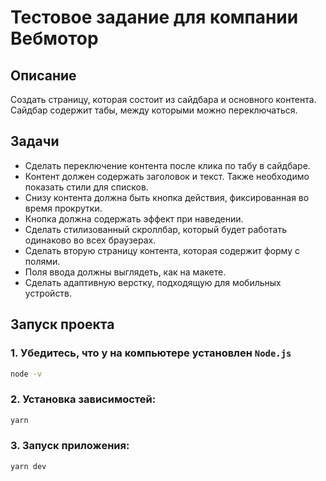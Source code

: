 # Тестовое задание для компании Вебмотор
## Описание

Создать страницу, которая состоит из сайдбара и основного контента.
Сайдбар содержит табы, между которыми можно переключаться.

## Задачи

- Сделать переключение контента после клика по табу в сайдбаре.
- Контент должен содержать заголовок и текст. Также необходимо показать стили для списков.
- Снизу контента должна быть кнопка действия, фиксированная во время прокрутки.
- Кнопка должна содержать эффект при наведении.
- Сделать стилизованный скроллбар, который будет работать одинаково во всех браузерах.
- Сделать вторую страницу контента, которая содержит форму с полями.
- Поля ввода должны выглядеть, как на макете.
- Сделать адаптивную верстку, подходящую для мобильных устройств.

## Запуск проекта

### 1. Убедитесь, что у на компьютере установлен `Node.js`
```bash
node -v
```

### 2. Установка зависимостей:

```bash
yarn
```

### 3. Запуск приложения:

```bash
yarn dev
```
